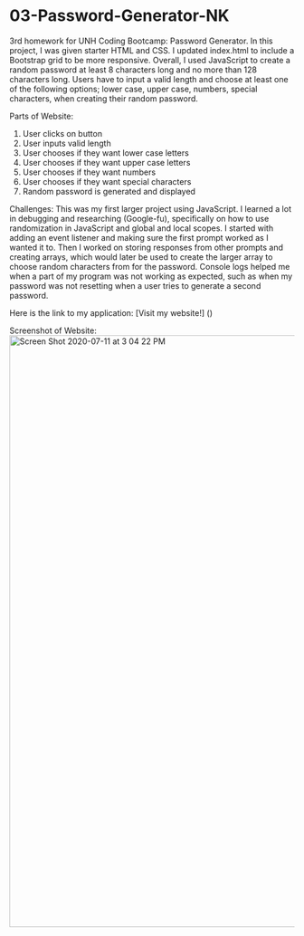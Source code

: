 # 03-Password-Generator-NK

3rd homework for UNH Coding Bootcamp: Password Generator. In this project, I was given starter HTML and CSS.  I updated index.html to include a Bootstrap grid to be more responsive.  Overall, I used JavaScript to create a random password at least 8 characters long and no more than 128 characters long.  Users have to input a valid length and choose at least one of the following options; lower case, upper case, numbers, special characters, when creating their random password.

Parts of Website:
1. User clicks on button
2. User inputs valid length
3. User chooses if they want lower case letters
4. User chooses if they want upper case letters
5. User chooses if they want numbers
6. User chooses if they want special characters
7. Random password is generated and displayed 

Challenges: This was my first larger project using JavaScript.  I learned a lot in debugging and researching (Google-fu), specifically on how to use randomization in JavaScript and global and local scopes.  I started with adding an event listener and making sure the first prompt worked as I wanted it to.  Then I worked on storing responses from other prompts and creating arrays, which would later be used to create the larger array to choose random characters from for the password.  Console logs helped me when a part of my program was not working as expected, such as when my password was not resetting when a user tries to generate a second password.

Here is the link to my application: [Visit my website!] ()

Screenshot of Website:
<img width="1046" alt="Screen Shot 2020-07-11 at 3 04 22 PM" src="https://user-images.githubusercontent.com/65608809/87231763-e9e01700-c387-11ea-9f32-ee58aa0294ee.png">
